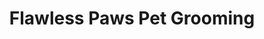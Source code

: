 ---
title: "Flawless Paws Pet Grooming"
url: /middletown/flawless-paws-pet-grooming/
shop: Tiere
---